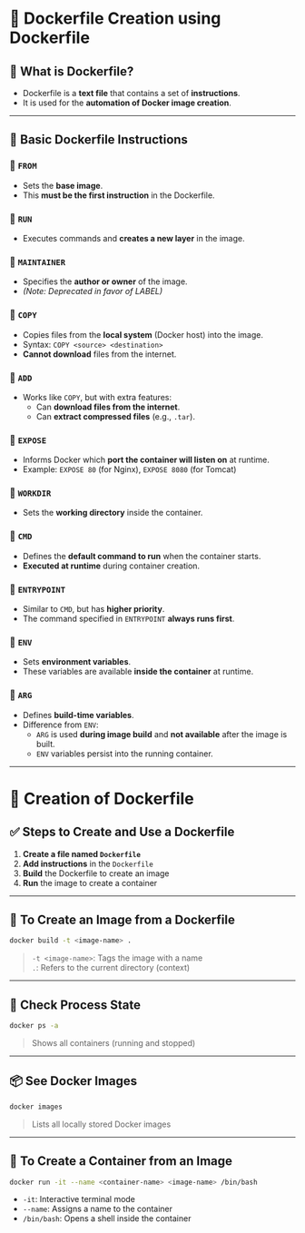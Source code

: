 # 🐳 Dockerfile Creation using Dockerfile

## 📄 What is Dockerfile?
- Dockerfile is a **text file** that contains a set of **instructions**.
- It is used for the **automation of Docker image creation**.

---

## 🧱 Basic Dockerfile Instructions

### 🔹 `FROM`
- Sets the **base image**.
- This **must be the first instruction** in the Dockerfile.

### 🔹 `RUN`
- Executes commands and **creates a new layer** in the image.

### 🔹 `MAINTAINER`
- Specifies the **author or owner** of the image.
- *(Note: Deprecated in favor of LABEL)*

### 🔹 `COPY`
- Copies files from the **local system** (Docker host) into the image.
- Syntax: `COPY <source> <destination>`
- **Cannot download** files from the internet.

### 🔹 `ADD`
- Works like `COPY`, but with extra features:
  - Can **download files from the internet**.
  - Can **extract compressed files** (e.g., `.tar`).

### 🔹 `EXPOSE`
- Informs Docker which **port the container will listen on** at runtime.
- Example: `EXPOSE 80` (for Nginx), `EXPOSE 8080` (for Tomcat)

### 🔹 `WORKDIR`
- Sets the **working directory** inside the container.

### 🔹 `CMD`
- Defines the **default command to run** when the container starts.
- **Executed at runtime** during container creation.

### 🔹 `ENTRYPOINT`
- Similar to `CMD`, but has **higher priority**.
- The command specified in `ENTRYPOINT` **always runs first**.

### 🔹 `ENV`
- Sets **environment variables**.
- These variables are available **inside the container** at runtime.

### 🔹 `ARG`
- Defines **build-time variables**.
- Difference from `ENV`:
  - `ARG` is used **during image build** and **not available** after the image is built.
  - `ENV` variables persist into the running container.

---

# 🐳 Creation of Dockerfile

## ✅ Steps to Create and Use a Dockerfile

1. **Create a file named `Dockerfile`**
2. **Add instructions** in the `Dockerfile`
3. **Build** the Dockerfile to create an image
4. **Run** the image to create a container

---

## 🔧 To Create an Image from a Dockerfile

```bash
docker build -t <image-name> .
```

> `-t <image-name>`: Tags the image with a name  
> `.`: Refers to the current directory (context)

---

## 🧪 Check Process State

```bash
docker ps -a
```

> Shows all containers (running and stopped)

---

## 📦 See Docker Images

```bash
docker images
```

> Lists all locally stored Docker images

---

## 🚀 To Create a Container from an Image

```bash
docker run -it --name <container-name> <image-name> /bin/bash
```

- `-it`: Interactive terminal mode
- `--name`: Assigns a name to the container
- `/bin/bash`: Opens a shell inside the container


